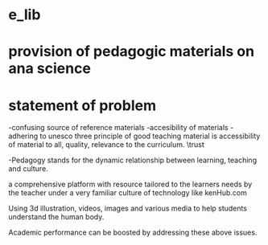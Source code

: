 # e_lib

# provision of pedagogic materials on ana science

# statement of problem

-confusing source of reference materials
-accesibility of materials
-adhering to unesco three principle of good teaching material is
accessibility of material to all, quality, relevance to the curriculum.
\trust

-Pedagogy stands for the dynamic relationship between learning, teaching and culture.

a comprehensive platform with resource tailored to the learners needs by the teacher under a very familiar culture of technology like kenHub.com

Using 3d illustration, videos, images and various media to help students understand the human body.

Academic performance can be boosted by addressing these above issues.
